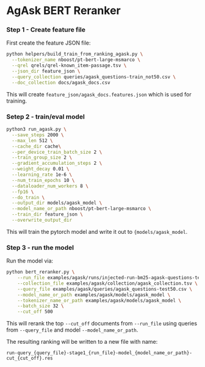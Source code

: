 # AgAsk BERT Reranker

### Step 1 - Create feature file

First create the feature JSON file:

```bash
python helpers/build_train_from_ranking_agask.py \
  --tokenizer_name nboost/pt-bert-large-msmarco \
  --qrel qrels/qrel-known_item-passage.tsv \
  --json_dir feature_json \
  --query_collection queries/agask_questions-train_not50.csv \
  --doc_collection docs/agask_docs.csv
```

This will create `feature_json/agask_docs.features.json` which is used for training. 


### Setep 2 - train/eval model

```zsh
python3 run_agask.py \
  --save_steps 2000 \
  --max_len 512 \
  --cache_dir cache\
  --per_device_train_batch_size 2 \
  --train_group_size 2 \
  --gradient_accumulation_steps 2 \
  --weight_decay 0.01 \
  --learning_rate 1e-6 \
  --num_train_epochs 10 \
  --dataloader_num_workers 8 \
  --fp16 \
  --do_train \
  --output_dir models/agask_model \
  --model_name_or_path nboost/pt-bert-large-msmarco \
  --train_dir feature_json \
  --overwrite_output_dir
```

This will train the pytorch model and write it out to `{models/agask_model`.

### Step 3 - run the model

Run the model via:


```zsh
python bert_reranker.py \
	--run_file examples/agask/runs/injected-run-bm25-agask-questions-test50.res \
	--collection_file examples/agask/collection/agask_collection.tsv \
	--query_file examples/agask/queries/agask_questions-test50.csv \
	--model_name_or_path examples/agask/models/agask_model \
	--tokenizer_name_or_path examples/agask/models/agask_model \
	--batch_size 32 \
	--cut_off 500
``````

This will rerank the top `--cut_off` documents from `--run_file` using queries from `--query_file` and model `--model_name_or_path`.

The resulting ranking will be written to a new file with name:

`run-query_{query_file}-stage1_{run_file}-model_{model_name_or_path}-cut_{cut_off}.res`
